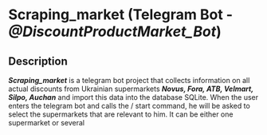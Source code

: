 # Scraping_market (Telegram Bot - ___@DiscountProductMarket_Bot___)

## Description
___Scraping_market___ is a telegram bot project that collects information on all actual discounts from Ukrainian supermarkets ___Novus, Fora, ATB, Velmart, Silpo, Auchan___ and import this data into the database SQLite. 
When the user enters the telegram bot and calls the / start command, he will be asked to select the supermarkets that are relevant to him.
It can be either one supermarket or several

